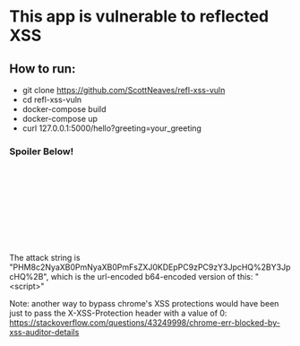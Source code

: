 # This app is vulnerable to reflected XSS

## How to run:
- git clone https://github.com/ScottNeaves/refl-xss-vuln
- cd refl-xss-vuln
- docker-compose build
- docker-compose up
- curl 127.0.0.1:5000/hello?greeting=your_greeting

### Spoiler Below!

&nbsp;

&nbsp;

&nbsp;

&nbsp;

&nbsp;

The attack string is "PHM8c2NyaXB0PmNyaXB0PmFsZXJ0KDEpPC9zPC9zY3JpcHQ%2BY3JpcHQ%2B", which is the url-encoded b64-encoded version of this: "<s<script>cript>alert(1)</s</script>cript>"

Note: another way to bypass chrome's XSS protections would have been just to pass the X-XSS-Protection header with a value of 0: https://stackoverflow.com/questions/43249998/chrome-err-blocked-by-xss-auditor-details
